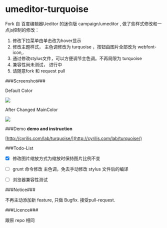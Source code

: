umeditor-turquoise
=======

Fork 自 百度编辑器Ueditor 的迷你版 campaign/umeditor , 做了些样式修改和一点js控制的修改：

1. 修改下拉菜单由单击改为hover显示
2. 修改主题样式， 主色调修改为 turquoise ，按钮由图片全部改为 webfont-icon,.
3. 通过修改stylus文件，可以方便调节主色调。不再局限为 turquoise
4. 兼容性尚未测试， 进行中
5. 请随意fork 和 request pull

###Screenshot###

Default Color

![](https://raw.github.com/cyrilis/umeditor-turquoise/Turquoise/umeditor-turquoise.png)

After Changed MainColor

![](https://raw.github.com/cyrilis/umeditor-turquoise/Turquoise/umeditor-black.png)

###Demo
**demo and instruction**

[http://cyrilis.com/lab/turquoise/](http://cyrilis.com/lab/turquoise/)

###Todo-List

- [x]  修改图片缩放方式为缩放时保持图片比例不变
- [ ]  grunt 命令修改 主色调，免去手动修改 stylus 文件后的编译
- [ ]  浏览器兼容性测试


###Notice###

不再主动添加新 feature, 只做 Bugfix. 接受pull-request.

###Licence###

跟原 repo 相同
